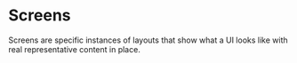 # Screens

Screens are specific instances of layouts that show what a UI looks like with real representative content in place.